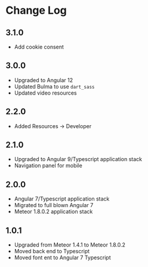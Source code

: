 # Change Log

## 3.1.0

* Add cookie consent

## 3.0.0

* Upgraded to Angular 12
* Updated Bulma to use `dart_sass`
* Updated video resources

## 2.2.0

* Added Resources -> Developer

## 2.1.0

* Upgraded to Angular 9/Typescript application stack
* Navigation panel for mobile

## 2.0.0

* Angular 7/Typescript application stack
* Migrated to full blown Angular 7
* Meteor 1.8.0.2 application stack

## 1.0.1

* Upgraded from Meteor 1.4.1 to Meteor 1.8.0.2
* Moved back end to Typescript
* Moved font ent to Angular 7 Typescript
